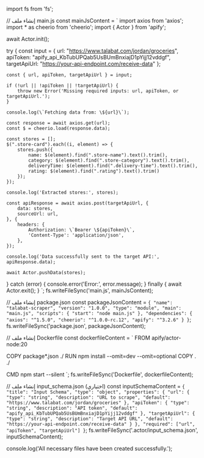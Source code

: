 import fs from 'fs';

// إنشاء ملف main.js
const mainJsContent = `
import axios from 'axios';
import * as cheerio from 'cheerio';
import { Actor } from 'apify';

await Actor.init();

try {
    const input = {
        url: "https://www.talabat.com/jordan/groceries",
        apiToken: "apify_api_KbTubUPQab5UsBUmBnxiajD1pYijj12vddgf",
        targetApiUrl: "https://your-api-endpoint.com/receive-data"
    };

    const { url, apiToken, targetApiUrl } = input;

    if (!url || !apiToken || !targetApiUrl) {
        throw new Error('Missing required inputs: url, apiToken, or targetApiUrl.');
    }

    console.log(\`Fetching data from: \${url}\`);

    const response = await axios.get(url);
    const $ = cheerio.load(response.data);

    const stores = [];
    $(".store-card").each((i, element) => {
        stores.push({
            name: $(element).find(".store-name").text().trim(),
            category: $(element).find(".store-category").text().trim(),
            deliveryTime: $(element).find(".delivery-time").text().trim(),
            rating: $(element).find(".rating").text().trim()
        });
    });

    console.log('Extracted stores:', stores);

    const apiResponse = await axios.post(targetApiUrl, {
        data: stores,
        sourceUrl: url,
    }, {
        headers: {
            Authorization: \`Bearer \${apiToken}\`,
            'Content-Type': 'application/json',
        },
    });

    console.log('Data successfully sent to the target API:', apiResponse.data);

    await Actor.pushData(stores);
} catch (error) {
    console.error('Error:', error.message);
} finally {
    await Actor.exit();
}
`;
fs.writeFileSync('main.js', mainJsContent);

// إنشاء ملف package.json
const packageJsonContent = `
{
  "name": "talabat-scraper",
  "version": "1.0.0",
  "type": "module",
  "main": "main.js",
  "scripts": {
    "start": "node main.js"
  },
  "dependencies": {
    "axios": "^1.5.0",
    "cheerio": "^1.0.0-rc.12",
    "apify": "^3.2.6"
  }
}
`;
fs.writeFileSync('package.json', packageJsonContent);

// إنشاء ملف Dockerfile
const dockerfileContent = `
FROM apify/actor-node:20

COPY package*.json ./
RUN npm install --omit=dev --omit=optional
COPY . ./

CMD npm start --silent
`;
fs.writeFileSync('Dockerfile', dockerfileContent);

// إنشاء ملف input_schema.json (اختياري)
const inputSchemaContent = `
{
  "title": "Input Schema",
  "type": "object",
  "properties": {
    "url": {
      "type": "string",
      "description": "URL to scrape",
      "default": "https://www.talabat.com/jordan/groceries"
    },
    "apiToken": {
      "type": "string",
      "description": "API token",
      "default": "apify_api_KbTubUPQab5UsBUmBnxiajD1pYijj12vddgf"
    },
    "targetApiUrl": {
      "type": "string",
      "description": "Target API URL",
      "default": "https://your-api-endpoint.com/receive-data"
    }
  },
  "required": ["url", "apiToken", "targetApiUrl"]
}
`;
fs.writeFileSync('.actor/input_schema.json', inputSchemaContent);

console.log('All necessary files have been created successfully.');